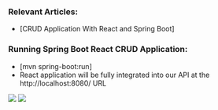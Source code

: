 ### Relevant Articles:

- [CRUD Application With React and Spring Boot]

### Running Spring Boot React CRUD Application:

- [mvn spring-boot:run]
- React application will be fully integrated into our API at the http://localhost:8080/ URL

![](/Users/ayan.dutta.1986/Coding/WorkSpace/spring-boot-rest-react/screens/ViewCard.png)
![](/Users/ayan.dutta.1986/Coding/WorkSpace/spring-boot-rest-react/screens/AddCard.png)